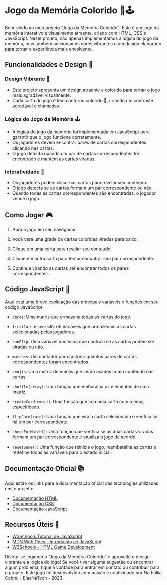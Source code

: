 # Jogo da Memória Colorido 🎨🕹️

Bem-vindo ao meu projeto "Jogo da Memória Colorido"! Este é um jogo da memória interativo e visualmente atraente, criado com HTML, CSS e JavaScript. Neste projeto, não apenas implementamos a lógica do jogo da memória, mas também adicionamos cores vibrantes e um design elaborado para tornar a experiência mais envolvente.

## Funcionalidades e Design 🌈

### Design Vibrante 🎨

- Este projeto apresenta um design atraente e colorido para tornar o jogo mais agradável visualmente.
- Cada carta do jogo é tem contorno colorido 🌈, criando um contraste agradável e chamativo.

### Lógica do Jogo da Memória 🕹️

- A lógica do jogo da memória foi implementada em JavaScript para garantir que o jogo funcione corretamente.
- Os jogadores devem encontrar pares de cartas correspondentes clicando nas cartas.
- O jogo detecta quando um par de cartas correspondentes foi encontrado e mantém as cartas viradas.

### Interatividade 🤝

- Os jogadores podem clicar nas cartas para revelar seu conteúdo.
- O jogo detecta se as cartas formam um par correspondente ou não.
- Quando todas as cartas correspondentes são encontradas, o jogador vence o jogo.

## Como Jogar 🎮

1. Abra o jogo em seu navegador.

2. Você verá uma grade de cartas coloridas viradas para baixo.

3. Clique em uma carta para revelar seu conteúdo.

4. Clique em outra carta para tentar encontrar seu par correspondente.

5. Continue virando as cartas até encontrar todos os pares correspondentes.

## Código JavaScript 🧩

Aqui está uma breve explicação das principais variáveis e funções em seu código JavaScript:

- `cards`: Uma matriz que armazena todas as cartas do jogo.
- `firstCard` e `secondCard`: Variáveis que armazenam as cartas selecionadas pelos jogadores.
- `canFlip`: Uma variável booleana que controla se as cartas podem ser viradas ou não.
- `matches`: Um contador para rastrear quantos pares de cartas correspondentes foram encontrados.
- `emojis`: Uma matriz de emojis que serão usados como conteúdo das cartas.

- `shuffle(array)`: Uma função que embaralha os elementos de uma matriz.
- `createCard(emoji)`: Uma função que cria uma carta com o emoji especificado.
- `flipCard(card)`: Uma função que vira a carta selecionada e verifica se há um par correspondente.
- `checkForMatch()`: Uma função que verifica se as duas cartas viradas formam um par correspondente e atualiza o jogo de acordo.
- `resetGame()`: Uma função que reinicia o jogo, reembaralha as cartas e redefine todas as variáveis para o estado inicial.

## Documentação Oficial 📚

Aqui estão os links para a documentação oficial das tecnologias utilizadas neste projeto:

- [Documentação HTML](https://developer.mozilla.org/pt-BR/docs/Web/HTML)
- [Documentação CSS](https://developer.mozilla.org/pt-BR/docs/Web/CSS)
- [Documentação JavaScript](https://developer.mozilla.org/pt-BR/docs/Web/JavaScript)

## Recursos Úteis 🚀

- [W3Schools Tutorial de JavaScript](https://www.w3schools.com/js/)
- [MDN Web Docs - Introdução ao JavaScript](https://developer.mozilla.org/pt-BR/docs/Web/JavaScript/Guide)
- [W3Schools - HTML Game Development](https://www.w3schools.com/graphics/game_intro.asp)

Divirta-se jogando o "Jogo da Memória Colorido" e aproveite o design vibrante e a lógica do jogo! Se você tiver alguma sugestão ou encontrar algum problema, fique à vontade para entrar em contato ou contribuir para o projeto. Este jogo foi desenvolvido com paixão e criatividade por Nathállia Cabral - ElasNaTech - 2023.


